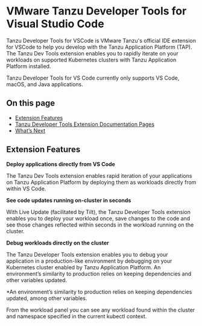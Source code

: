 # VMware Tanzu Developer Tools for Visual Studio Code

Tanzu Developer Tools for VSCode is VMware Tanzu's official IDE extension for VSCode to help you develop with the Tanzu Application Platform (TAP). The Tanzu Dev Tools extension enables you to rapidly iterate on your workloads on supported Kubernetes clusters with Tanzu Application Platform installed.

Tanzu Developer Tools for VS Code currently only supports VS Code, macOS, and Java applications.

## <a id=on-this-page></a> On this page

- [Extension Features](#extension-features)
- [Tanzu Developer Tools Extension Documentation Pages](#tanzu-developer-tools-extension-documentation-pages)
- [What’s Next](#whats-next)

## <a id="extension-features"></a> Extension Features

**Deploy applications directly from VS Code**

The Tanzu Dev Tools extension enables rapid iteration of your applications on
Tanzu Application Platform by deploying them as workloads directly from within VS Code.

**See code updates running on-cluster in seconds**

With Live Update (facilitated by Tilt), the Tanzu Developer Tools extension enables you to deploy
your workload once, save changes to the code and see those changes reflected within seconds in the
workload running on the cluster.

**Debug workloads directly on the cluster**

The Tanzu Developer Tools extension enables you to debug your application in a production-like
environment by debugging on your Kubernetes cluster enabled by Tanzu Application Platform.
An environment’s similarity to production relies on keeping dependencies and other variables updated.

*An environment’s similarity to production relies on keeping dependencies updated, among other variables.

From the workload panel you can see any workload found within the cluster and namespace specified in
the current kubectl context.
